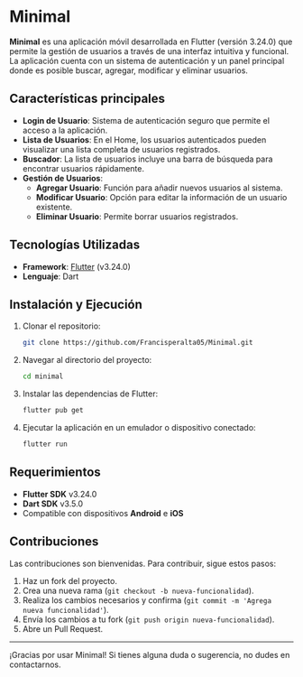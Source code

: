# Minimal

**Minimal** es una aplicación móvil desarrollada en Flutter (versión 3.24.0) que permite la gestión de usuarios a través de una interfaz intuitiva y funcional. La aplicación cuenta con un sistema de autenticación y un panel principal donde es posible buscar, agregar, modificar y eliminar usuarios.

## Características principales

- **Login de Usuario**: Sistema de autenticación seguro que permite el acceso a la aplicación.
- **Lista de Usuarios**: En el Home, los usuarios autenticados pueden visualizar una lista completa de usuarios registrados.
- **Buscador**: La lista de usuarios incluye una barra de búsqueda para encontrar usuarios rápidamente.
- **Gestión de Usuarios**:
  - **Agregar Usuario**: Función para añadir nuevos usuarios al sistema.
  - **Modificar Usuario**: Opción para editar la información de un usuario existente.
  - **Eliminar Usuario**: Permite borrar usuarios registrados.

## Tecnologías Utilizadas

- **Framework**: [Flutter](https://flutter.dev/) (v3.24.0)
- **Lenguaje**: Dart

## Instalación y Ejecución

1. Clonar el repositorio:
   ```bash
   git clone https://github.com/Francisperalta05/Minimal.git
   ```
2. Navegar al directorio del proyecto:
   ```bash
   cd minimal
   ```
3. Instalar las dependencias de Flutter:
   ```bash
   flutter pub get
   ```
4. Ejecutar la aplicación en un emulador o dispositivo conectado:
   ```bash
   flutter run
   ```

## Requerimientos

- **Flutter SDK** v3.24.0
- **Dart SDK** v3.5.0
- Compatible con dispositivos **Android** e **iOS**

## Contribuciones

Las contribuciones son bienvenidas. Para contribuir, sigue estos pasos:

1. Haz un fork del proyecto.
2. Crea una nueva rama (`git checkout -b nueva-funcionalidad`).
3. Realiza los cambios necesarios y confirma (`git commit -m 'Agrega nueva funcionalidad'`).
4. Envía los cambios a tu fork (`git push origin nueva-funcionalidad`).
5. Abre un Pull Request.

---

¡Gracias por usar Minimal! Si tienes alguna duda o sugerencia, no dudes en contactarnos.
